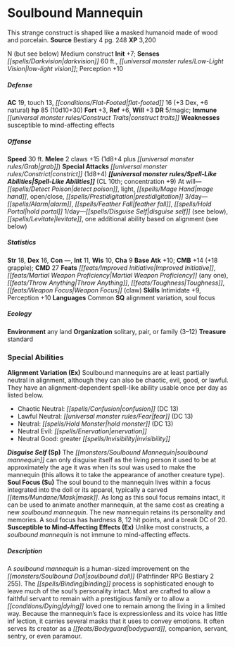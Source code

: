 ﻿---
cssclass: [monsters]
title1: Soulbound Mannequin
desc_short: This strange construct is shaped like a masked humanoid made of wood and
  porcelain.
title2: Soulbound Mannequin
CR: 7
sources:
- name: Bestiary 4
  page: 248
  link: http://paizo.com/products/btpy91ds?Pathfinder-Roleplaying-Game-Bestiary-4
XP: 3200
alignment: N (but see below)
size: Medium
type: construct
initiative:
  bonus: 7
senses:
  darkvision: 60
  low-light vision: true
AC:
  AC: 19
  touch: 13
  flat_footed: 16
  components:
    dex: 3
    natural: 6
HP:
  HP: 85
  long: 10d10+30
saves:
  fort: 3
  ref: 6
  will: 3
DR:
- amount: 5
  weakness: magic
immunities:
- construct traits
weaknesses:
- susceptible to mind-affecting effects
speeds:
  base: 30
attacks:
  melee:
  - - text: 2 claws +15 (1d8+4 plus grab)
      entries:
      - - damage: 1d8+4
        - effect: grab
      count: 2
      attack: claws
      bonus:
      - 15
  special:
  - constrict (1d8+4)
spell_like_abilities:
  entries:
  - name: detect poison
    source: default
    freq: At will
  - name: light
    source: default
    freq: At will
  - name: mage hand
    source: default
    freq: At will
  - name: open/close
    source: default
    freq: At will
  - name: prestidigitation
    source: default
    freq: At will
  - name: alarm
    source: default
    freq: 3/day
  - name: feather fall
    source: default
    freq: 3/day
  - name: hold portal
    source: default
    freq: 3/day
  - name: disguise self
    source: default
    freq: 1/day
    other: see below
  - name: levitate
    source: default
    freq: 1/day
  - name: one additional ability based on alignment
    source: default
    freq: 1/day
    other: see below
  sources:
  - name: default
    CL: 10
    concentration: 9
ability_scores:
  STR: 18
  DEX: 16
  CON:
  INT: 11
  WIS: 10
  CHA: 9
BAB: 10
CMB: 14
CMB_other: +18 grapple
CMD: 27
feats:
- name: Improved Initiative
- name: Martial Weapon Proficiency (any one)
- name: Throw Anything
- name: Toughness
- name: Weapon Focus (claw)
skills:
  Intimidate: 9
  Perception: 10
languages:
- Common
special_qualities:
- alignment variation
- soul focus
ecology:
  environment: any land
  organization: solitary, pair, or family (3-12)
  treasure_type: standard
special_abilities:
  Alignment Variation (Ex): 'Soulbound mannequins are at least partially neutral in
    alignment, although they can also be chaotic, evil, good, or lawful. They have
    an alignment-dependent spell-like ability usable once per day as listed below.
    Chaotic Neutral: confusion (DC 13)Lawful Neutral: fear (DC 13)Neutral: hold monster
    (DC 13)Neutral Evil: enervationNeutral Good: greater invisibility'
  Disguise Self (Sp): The soulbound mannequin can only disguise itself as the living
    person it used to be at approximately the age it was when its soul was used to
    make the mannequin (this allows it to take the appearance of another creature
    type).
  Soul Focus (Su): The soul bound to the mannequin lives within a focus integrated
    into the doll or its apparel, typically a carved mask. As long as this soul focus
    remains intact, it can be used to animate another mannequin, at the same cost
    as creating a new soulbound mannequin. The new mannequin retains its personality
    and memories. A soul focus has hardness 8, 12 hit points, and a break DC of 20.
  Susceptible to Mind-Affecting Effects (Ex): Unlike most constructs, a soulbound
    mannequin is not immune to mind-affecting effects.
desc_long: A soulbound mannequin is a human-sized improvement on the soulbound doll
  (Pathfinder RPG Bestiary 2 255). The binding process is sophisticated enough to
  leave much of the soul's personality intact. Most are crafted to allow a faithful
  servant to remain with a prestigious family or to allow a dying loved one to remain
  among the living in a limited way. Because the mannequin's face is expressionless
  and its voice has little inf lection, it carries several masks that it uses to convey
  emotions. It often serves its creator as a bodyguard, companion, servant, sentry,
  or even paramour.

---

# Soulbound Mannequin
This strange construct is shaped like a masked humanoid made of wood and porcelain.
**Source** Bestiary 4 pg. 248
**XP** 3,200

N (but see below) Medium construct
**Init** +7; **Senses** _[[spells/Darkvision|darkvision]]_ 60 ft., _[[universal monster rules/Low-Light Vision|low-light vision]]_; Perception +10

##### Defense

**AC** 19, touch 13, _[[conditions/Flat-Footed|flat-footed]]_ 16 (+3 Dex, +6 natural)
**hp** 85 (10d10+30)
**Fort** +3, **Ref** +6, **Will** +3
**DR** 5/magic; **Immune** _[[universal monster rules/Construct Traits|construct traits]]_
**Weaknesses** susceptible to mind-affecting effects

##### Offense
**Speed** 30 ft.
**Melee** 2 claws +15 (1d8+4 plus _[[universal monster rules/Grab|grab]]_)
**Special Attacks** _[[universal monster rules/Constrict|constrict]]_ (1d8+4)
**_[[universal monster rules/Spell-Like Abilities|Spell-Like Abilities]]_** (CL 10th; concentration +9)
At will—_[[spells/Detect Poison|detect poison]]_, light, _[[spells/Mage Hand|mage hand]]_, open/close, _[[spells/Prestidigitation|prestidigitation]]_
3/day—_[[spells/Alarm|alarm]]_, _[[spells/Feather Fall|feather fall]]_, _[[spells/Hold Portal|hold portal]]_
1/day—_[[spells/Disguise Self|disguise self]]_ (see below), _[[spells/Levitate|levitate]]_, one additional ability based on alignment (see below)

##### Statistics
**Str** 18, **Dex** 16, **Con** —, **Int** 11, **Wis** 10, **Cha** 9
**Base Atk** +10; **CMB** +14 (+18 grapple); **CMD** 27
**Feats** _[[feats/Improved Initiative|Improved Initiative]]_, _[[feats/Martial Weapon Proficiency|Martial Weapon Proficiency]]_ (any one), _[[feats/Throw Anything|Throw Anything]]_, _[[feats/Toughness|Toughness]]_, _[[feats/Weapon Focus|Weapon Focus]]_ (claw)
**Skills** Intimidate +9, Perception +10
**Languages** Common
**SQ** alignment variation, soul focus

##### Ecology

**Environment** any land
**Organization** solitary, pair, or family (3–12)
**Treasure** standard

### Special Abilities

**Alignment Variation (Ex)** Soulbound mannequins are at least partially neutral in alignment, although they can also be chaotic, evil, good, or lawful. They have an alignment-dependent spell-like ability usable once per day as listed below.

* Chaotic Neutral: _[[spells/Confusion|confusion]]_ (DC 13)
* Lawful Neutral: _[[universal monster rules/Fear|fear]]_ (DC 13)
* Neutral: _[[spells/Hold Monster|hold monster]]_ (DC 13)
* Neutral Evil: _[[spells/Enervation|enervation]]_
* Neutral Good: greater _[[spells/Invisibility|invisibility]]_

**_Disguise Self_ (Sp)** The _[[monsters/Soulbound Mannequin|soulbound mannequin]]_ can only disguise itself as the living person it used to be at approximately the age it was when its soul was used to make the mannequin (this allows it to take the appearance of another creature type).
**Soul Focus (Su)** The soul bound to the mannequin lives within a focus integrated into the doll or its apparel, typically a carved _[[items/Mundane/Mask|mask]]_. As long as this soul focus remains intact, it can be used to animate another mannequin, at the same cost as creating a new _soulbound mannequin_. The new mannequin retains its personality and memories. A soul focus has hardness 8, 12 hit points, and a break DC of 20.
**Susceptible to Mind-Affecting Effects (Ex)** Unlike most constructs, a _soulbound mannequin_ is not immune to mind-affecting effects.

##### Description

A _soulbound mannequin_ is a human-sized improvement on the _[[monsters/Soulbound Doll|soulbound doll]]_ (Pathfinder RPG Bestiary 2 255). The _[[spells/Binding|binding]]_ process is sophisticated enough to leave much of the soul’s personality intact. Most are crafted to allow a faithful servant to remain with a prestigious family or to allow a _[[conditions/Dying|dying]]_ loved one to remain among the living in a limited way. Because the mannequin’s face is expressionless and its voice has little inf lection, it carries several masks that it uses to convey emotions. It often serves its creator as a _[[feats/Bodyguard|bodyguard]]_, companion, servant, sentry, or even paramour.